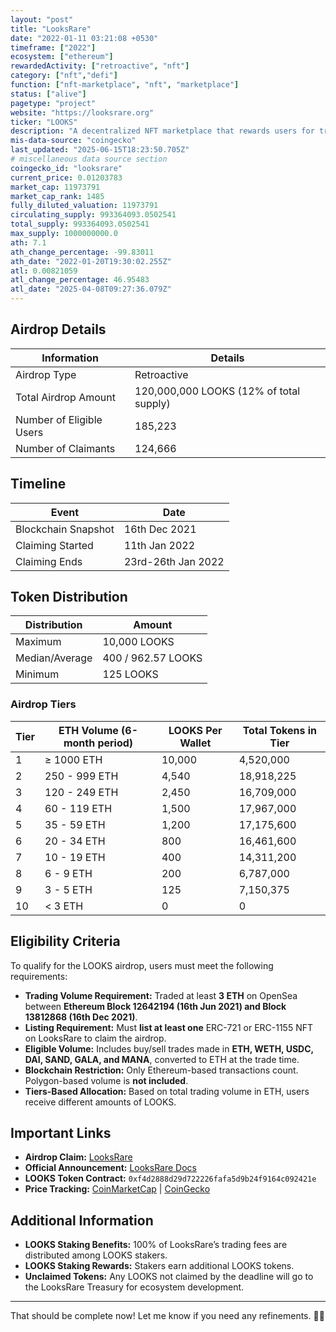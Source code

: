 ```yaml
---
layout: "post"
title: "LooksRare"
date: "2022-01-11 03:21:08 +0530"
timeframe: ["2022"]
ecosystem: ["ethereum"]
rewardedActivity: ["retroactive", "nft"]
category: ["nft","defi"]
function: ["nft-marketplace", "nft", "marketplace"]
status: ["alive"]
pagetype: "project"
website: "https://looksrare.org"
ticker: "LOOKS"
description: "A decentralized NFT marketplace that rewards users for trading and staking."
mis-data-source: "coingecko"
last_updated: "2025-06-15T18:23:50.705Z"
# miscellaneous data source section
coingecko_id: "looksrare"
current_price: 0.01203783
market_cap: 11973791
market_cap_rank: 1485
fully_diluted_valuation: 11973791
circulating_supply: 993364093.0502541
total_supply: 993364093.0502541
max_supply: 1000000000.0
ath: 7.1
ath_change_percentage: -99.83011
ath_date: "2022-01-20T19:30:02.255Z"
atl: 0.00821059
atl_change_percentage: 46.95483
atl_date: "2025-04-08T09:27:36.079Z"
---
```


## Airdrop Details

| Information              | Details                                 |
| ------------------------ | --------------------------------------- |
| Airdrop Type             | Retroactive                             |
| Total Airdrop Amount     | 120,000,000 LOOKS (12% of total supply) |
| Number of Eligible Users | 185,223                                 |
| Number of Claimants      | 124,666                                 |

## Timeline

| Event               | Date               |
| ------------------- | ------------------ |
| Blockchain Snapshot | 16th Dec 2021      |
| Claiming Started    | 11th Jan 2022      |
| Claiming Ends       | 23rd-26th Jan 2022 |

## Token Distribution

| Distribution   | Amount             |
| -------------- | ------------------ |
| Maximum        | 10,000 LOOKS       |
| Median/Average | 400 / 962.57 LOOKS |
| Minimum        | 125 LOOKS          |

### Airdrop Tiers

| Tier | ETH Volume (6-month period) | LOOKS Per Wallet | Total Tokens in Tier |
| ---- | --------------------------- | ---------------- | -------------------- |
| 1    | ≥ 1000 ETH                  | 10,000           | 4,520,000            |
| 2    | 250 - 999 ETH               | 4,540            | 18,918,225           |
| 3    | 120 - 249 ETH               | 2,450            | 16,709,000           |
| 4    | 60 - 119 ETH                | 1,500            | 17,967,000           |
| 5    | 35 - 59 ETH                 | 1,200            | 17,175,600           |
| 6    | 20 - 34 ETH                 | 800              | 16,461,600           |
| 7    | 10 - 19 ETH                 | 400              | 14,311,200           |
| 8    | 6 - 9 ETH                   | 200              | 6,787,000            |
| 9    | 3 - 5 ETH                   | 125              | 7,150,375            |
| 10   | < 3 ETH                     | 0                | 0                    |

## Eligibility Criteria

To qualify for the LOOKS airdrop, users must meet the following requirements:

- **Trading Volume Requirement:** Traded at least **3 ETH** on OpenSea between **Ethereum Block 12642194 (16th Jun 2021) and Block 13812868 (16th Dec 2021)**.
- **Listing Requirement:** Must **list at least one** ERC-721 or ERC-1155 NFT on LooksRare to claim the airdrop.
- **Eligible Volume:** Includes buy/sell trades made in **ETH, WETH, USDC, DAI, SAND, GALA, and MANA**, converted to ETH at the trade time.
- **Blockchain Restriction:** Only Ethereum-based transactions count. Polygon-based volume is **not included**.
- **Tiers-Based Allocation:** Based on total trading volume in ETH, users receive different amounts of LOOKS.

## Important Links

- **Airdrop Claim:** [LooksRare](https://looksrare.org)
- **Official Announcement:** [LooksRare Docs](https://docs.looksrare.org/guides/faqs/what-is-the-looks-airdrop)
- **LOOKS Token Contract:** `0xf4d2888d29d722226fafa5d9b24f9164c092421e`
- **Price Tracking:** [CoinMarketCap](https://coinmarketcap.com/currencies/looksrare/) |
  [CoinGecko](https://www.coingecko.com/en/coins/looksrare)

## Additional Information

- **LOOKS Staking Benefits:** 100% of LooksRare’s trading fees are distributed among LOOKS stakers.
- **LOOKS Staking Rewards:** Stakers earn additional LOOKS tokens.
- **Unclaimed Tokens:** Any LOOKS not claimed by the deadline will go to the LooksRare Treasury for ecosystem development.

---

That should be complete now! Let me know if you need any refinements. 🚀🔥
